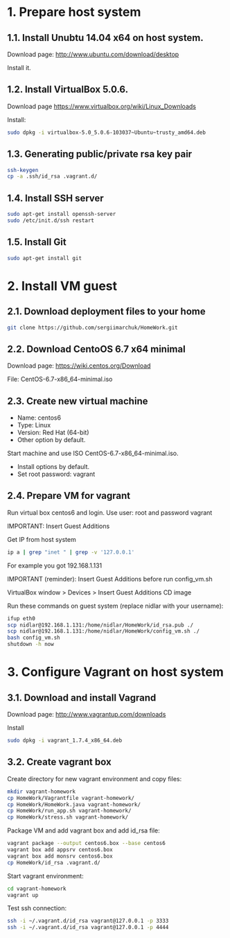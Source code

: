 # 1. Prepare host system

## 1.1. Install Unubtu 14.04 x64 on host system.

Download page: http://www.ubuntu.com/download/desktop

Install it.

## 1.2. Install VirtualBox 5.0.6.

Download page https://www.virtualbox.org/wiki/Linux_Downloads

Install:

```bash
sudo dpkg -i virtualbox-5.0_5.0.6-103037~Ubuntu~trusty_amd64.deb
```

## 1.3. Generating public/private rsa key pair

```bash
ssh-keygen
cp -a .ssh/id_rsa .vagrant.d/
```

## 1.4. Install SSH server

```bash
sudo apt-get install openssh-server
sudo /etc/init.d/ssh restart
```

## 1.5. Install Git

```bash
sudo apt-get install git
```

# 2. Install VM guest

## 2.1. Download deployment files to your home

```bash
git clone https://github.com/sergiimarchuk/HomeWork.git
```

## 2.2. Download CentoOS 6.7 x64 minimal

Download page: https://wiki.centos.org/Download

File: CentOS-6.7-x86_64-minimal.iso

## 2.3. Create new virtual machine
- Name: centos6
- Type: Linux
- Version: Red Hat (64-bit)
- Other option by default.

Start machine and use ISO CentOS-6.7-x86_64-minimal.iso.
- Install options by default.
- Set root password: vagrant

## 2.4. Prepare VM for vagrant

Run virtual box centos6 and login.
Use user: root and password vagrant

IMPORTANT: Insert Guest Additions

Get IP from host system
```bash
ip a | grep "inet " | grep -v '127.0.0.1'
```

For example you got 192.168.1.131

IMPORTANT (reminder): Insert Guest Additions before run config_vm.sh

VirtualBox window > Devices > Insert Guest Additions CD image

Run these commands on guest system (replace nidlar with your username):

```bash
ifup eth0
scp nidlar@192.168.1.131:/home/nidlar/HomeWork/id_rsa.pub ./
scp nidlar@192.168.1.131:/home/nidlar/HomeWork/config_vm.sh ./
bash config_vm.sh
shutdown -h now
```

# 3. Configure Vagrant on host system

## 3.1. Download and install Vagrand

Download page: http://www.vagrantup.com/downloads

Install
```bash
sudo dpkg -i vagrant_1.7.4_x86_64.deb
```

## 3.2. Create vagrant box

Create directory for new vagrant environment and copy files:

```bash
mkdir vagrant-homework
cp HomeWork/Vagrantfile vagrant-homework/
cp HomeWork/HomeWork.java vagrant-homework/
cp HomeWork/run_app.sh vagrant-homework/
cp HomeWork/stress.sh vagrant-homework/
```

Package VM and add vagrant box and add id_rsa file:

```bash
vagrant package --output centos6.box --base centos6
vagrant box add appsrv centos6.box
vagrant box add monsrv centos6.box
cp HomeWork/id_rsa .vagrant.d/
```

Start vagrant environment:

```bash
cd vagrant-homework
vagrant up
```

Test ssh connection:

```bash
ssh -i ~/.vagrant.d/id_rsa vagrant@127.0.0.1 -p 3333
ssh -i ~/.vagrant.d/id_rsa vagrant@127.0.0.1 -p 4444
```
